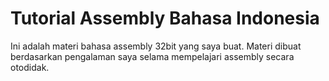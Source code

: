 # Tutorial Assembly Bahasa Indonesia
Ini adalah materi bahasa assembly 32bit yang saya buat. Materi dibuat berdasarkan pengalaman saya selama mempelajari assembly secara otodidak.
